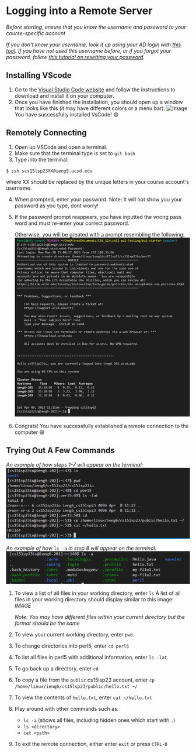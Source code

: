 # Logging into a Remote Server #
*Before starting, ensure that you know the username and password to your course-specific account*

*If you don't know your username, look it up using your AD login with [this tool](https://sdacs.ucsd.edu/~icc/index.php).*
*If you have not used this username before, or if you forgot your password, follow [this tutorial on resetting your password](https://drive.google.com/file/d/17IDZn8Qq7Q0RkYMxdiIR0o6HJ3B5YqSW/view?usp=share_link).*
## Installing VScode ##
1. Go to the [Visual Studio Code website](https://code.visualstudio.com/) and
follow the instructions to download and install it on your computer.
2. Once you have finished the installation, you should open up a window that looks like
   this (it may have different colors or a menu bar):
      ![Image](https://ucsd-cse15l-s23.github.io/images/vscode.png)
You have successfully installed VsCode! 😄
      

## Remotely Connecting ##
1. Open up VSCode and open a terminal.
2. Make sure that the terminal type is set to `git bash`
3. Type into the terminal:
```
$ ssh scs15lsp23XX@ieng5.ucsd.edu
```
where XX should be replaced by the unique letters in your course account's username.

4. When prompted, enter your password.
   Note: It will not show you your password as you type, dont worry!
   
5. If the password prompt reappears, you have inputted the wrong pass word and must re-enter your correct password.
   
   Otherwise, you will be greated with a prompt resembling the following:
   ![Image](https://github.com/Irnehs/cse15l-lab-report/blob/main/ssh.png?raw=true)
   
6. Congrats! You have successfully established a remote connection to the computer 😄

## Trying Out A Few Commands ##
*An example of how steps 1-7 will appear on the terminal:*
![Image](https://github.com/Irnehs/cse15l-lab-report/blob/main/try_commands.png?raw=true)

*An example of how* ```ls -a``` *in step 8 will appear on the terminal:*
 ![ls -a](ls_a.png)
1. To view a list of all files in your working directory, enter `ls`
   A list of all files in your working directory should display similar to this image:
   *IMAGE*
   
   *Note: You may have different files within your current directory but the format should be the same*
2. To view your current working directory, enter `pwd`.
3. To change directories into perl5, enter `cd perl5`
4. To list all files in perl5 with additional information, enter `ls -lat`
5. To go back up a directory, enter `cd`
6. To copy a file from the `public` cs15lsp23 account, enter
   `cp /home/linux/ieng6/cs15lsp23/public/hello.txt ~/`
7. To view the contents of `hello.txt`, enter `cat ~/hello.txt`
8. Play around with other commands such as:
   - `ls -a` (shows all files, including hidden ones which start with ```.```)
   - `ls <directory>`
   - `cat <path>`

9. To exit the remote connection, either enter `exit` or press `CTRL-D`

   


